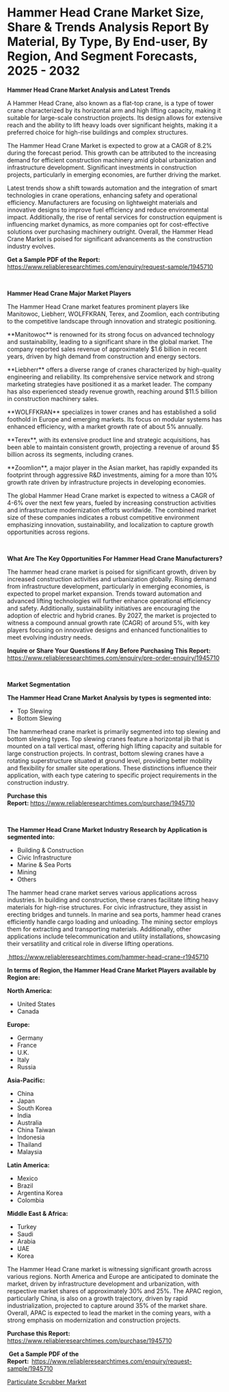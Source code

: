 <p><h1>Hammer Head Crane Market Size, Share & Trends Analysis Report By Material, By Type, By End-user, By Region, And Segment Forecasts, 2025 - 2032</h1></p><p><strong>Hammer Head Crane Market Analysis and Latest Trends</strong></p>
<p><p>A Hammer Head Crane, also known as a flat-top crane, is a type of tower crane characterized by its horizontal arm and high lifting capacity, making it suitable for large-scale construction projects. Its design allows for extensive reach and the ability to lift heavy loads over significant heights, making it a preferred choice for high-rise buildings and complex structures.</p><p>The Hammer Head Crane Market is expected to grow at a CAGR of 8.2% during the forecast period. This growth can be attributed to the increasing demand for efficient construction machinery amid global urbanization and infrastructure development. Significant investments in construction projects, particularly in emerging economies, are further driving the market. </p><p>Latest trends show a shift towards automation and the integration of smart technologies in crane operations, enhancing safety and operational efficiency. Manufacturers are focusing on lightweight materials and innovative designs to improve fuel efficiency and reduce environmental impact. Additionally, the rise of rental services for construction equipment is influencing market dynamics, as more companies opt for cost-effective solutions over purchasing machinery outright. Overall, the Hammer Head Crane Market is poised for significant advancements as the construction industry evolves.</p></p>
<p><strong>Get a Sample PDF of the Report:&nbsp;</strong> <a href="https://www.reliableresearchtimes.com/enquiry/request-sample/1945710?utm_campaign=2719&utm_medium=2&utm_source=Github&utm_content=ia&utm_term=11042025&utm_id=hammer-head-crane">https://www.reliableresearchtimes.com/enquiry/request-sample/1945710</a></p>
<p>&nbsp;</p>
<p><strong>Hammer Head Crane Major Market Players</strong></p>
<p><p>The Hammer Head Crane market features prominent players like Manitowoc, Liebherr, WOLFFKRAN, Terex, and Zoomlion, each contributing to the competitive landscape through innovation and strategic positioning. </p><p>**Manitowoc** is renowned for its strong focus on advanced technology and sustainability, leading to a significant share in the global market. The company reported sales revenue of approximately $1.6 billion in recent years, driven by high demand from construction and energy sectors.</p><p>**Liebherr** offers a diverse range of cranes characterized by high-quality engineering and reliability. Its comprehensive service network and strong marketing strategies have positioned it as a market leader. The company has also experienced steady revenue growth, reaching around $11.5 billion in construction machinery sales.</p><p>**WOLFFKRAN** specializes in tower cranes and has established a solid foothold in Europe and emerging markets. Its focus on modular systems has enhanced efficiency, with a market growth rate of about 5% annually. </p><p>**Terex**, with its extensive product line and strategic acquisitions, has been able to maintain consistent growth, projecting a revenue of around $5 billion across its segments, including cranes.</p><p>**Zoomlion**, a major player in the Asian market, has rapidly expanded its footprint through aggressive R&D investments, aiming for a more than 10% growth rate driven by infrastructure projects in developing economies. </p><p>The global Hammer Head Crane market is expected to witness a CAGR of 4-6% over the next few years, fueled by increasing construction activities and infrastructure modernization efforts worldwide. The combined market size of these companies indicates a robust competitive environment emphasizing innovation, sustainability, and localization to capture growth opportunities across regions.</p></p>
<p>&nbsp;</p>
<p><strong>What Are The Key Opportunities For Hammer Head Crane Manufacturers?</strong></p>
<p><p>The hammer head crane market is poised for significant growth, driven by increased construction activities and urbanization globally. Rising demand from infrastructure development, particularly in emerging economies, is expected to propel market expansion. Trends toward automation and advanced lifting technologies will further enhance operational efficiency and safety. Additionally, sustainability initiatives are encouraging the adoption of electric and hybrid cranes. By 2027, the market is projected to witness a compound annual growth rate (CAGR) of around 5%, with key players focusing on innovative designs and enhanced functionalities to meet evolving industry needs.</p></p>
<p><strong>Inquire or Share Your Questions If Any Before Purchasing This Report:</strong> <a href="https://www.reliableresearchtimes.com/enquiry/pre-order-enquiry/1945710?utm_campaign=2719&utm_medium=2&utm_source=Github&utm_content=ia&utm_term=11042025&utm_id=hammer-head-crane">https://www.reliableresearchtimes.com/enquiry/pre-order-enquiry/1945710</a></p>
<p>&nbsp;</p>
<p><strong>Market Segmentation</strong></p>
<p><strong>The Hammer Head Crane Market Analysis by types is segmented into:</strong></p>
<p><ul><li>Top Slewing</li><li>Bottom Slewing</li></ul></p>
<p><p>The hammerhead crane market is primarily segmented into top slewing and bottom slewing types. Top slewing cranes feature a horizontal jib that is mounted on a tall vertical mast, offering high lifting capacity and suitable for large construction projects. In contrast, bottom slewing cranes have a rotating superstructure situated at ground level, providing better mobility and flexibility for smaller site operations. These distinctions influence their application, with each type catering to specific project requirements in the construction industry.</p></p>
<p><strong>Purchase this Report:&nbsp;</strong><a href="https://www.reliableresearchtimes.com/purchase/1945710?utm_campaign=2719&utm_medium=2&utm_source=Github&utm_content=ia&utm_term=11042025&utm_id=hammer-head-crane">https://www.reliableresearchtimes.com/purchase/1945710</a></p>
<p>&nbsp;</p>
<p><strong>The Hammer Head Crane Market Industry Research by Application is segmented into:</strong></p>
<p><ul><li>Building & Construction</li><li>Civic Infrastructure</li><li>Marine & Sea Ports</li><li>Mining</li><li>Others</li></ul></p>
<p><p>The hammer head crane market serves various applications across industries. In building and construction, these cranes facilitate lifting heavy materials for high-rise structures. For civic infrastructure, they assist in erecting bridges and tunnels. In marine and sea ports, hammer head cranes efficiently handle cargo loading and unloading. The mining sector employs them for extracting and transporting materials. Additionally, other applications include telecommunication and utility installations, showcasing their versatility and critical role in diverse lifting operations.</p></p>
<p><a href="https://www.reliableresearchtimes.com/hammer-head-crane-r1945710?utm_campaign=2719&utm_medium=2&utm_source=Github&utm_content=ia&utm_term=11042025&utm_id=hammer-head-crane">&nbsp;https://www.reliableresearchtimes.com/hammer-head-crane-r1945710</a></p>
<p><strong>In terms of Region, the Hammer Head Crane Market Players available by Region are:</strong></p>
<p>
    <p> <strong> North America: </strong>
        <ul>
            <li>United States</li>
            <li>Canada</li>
        </ul>
        </p> 
    <p> <strong> Europe: </strong>
        <ul>
            <li>Germany</li>
            <li>France</li>
            <li>U.K.</li>
            <li>Italy</li>
            <li>Russia</li>
        </ul>
        </p> 
    <p> <strong> Asia-Pacific: </strong>
        <ul>
            <li>China</li>
            <li>Japan</li>
            <li>South Korea</li>
            <li>India</li>
            <li>Australia</li>
            <li>China Taiwan</li>
            <li>Indonesia</li>
            <li>Thailand</li>
            <li>Malaysia</li>
        </ul>
        </p> 
    <p> <strong> Latin America: </strong>
        <ul>
            <li>Mexico</li>
            <li>Brazil</li>
            <li>Argentina Korea</li>
            <li>Colombia</li>
        </ul>
        </p> 
    <p> <strong> Middle East & Africa: </strong>
        <ul>
            <li>Turkey</li>
            <li>Saudi</li>
            <li>Arabia</li>
            <li>UAE</li>
            <li>Korea</li>
        </ul>
    </p>
    </p>
<p><p>The Hammer Head Crane market is witnessing significant growth across various regions. North America and Europe are anticipated to dominate the market, driven by infrastructure development and urbanization, with respective market shares of approximately 30% and 25%. The APAC region, particularly China, is also on a growth trajectory, driven by rapid industrialization, projected to capture around 35% of the market share. Overall, APAC is expected to lead the market in the coming years, with a strong emphasis on modernization and construction projects.</p></p>
<p><strong>Purchase this Report: </strong><a href="https://www.reliableresearchtimes.com/purchase/1945710?utm_campaign=2719&utm_medium=2&utm_source=Github&utm_content=ia&utm_term=11042025&utm_id=hammer-head-crane">https://www.reliableresearchtimes.com/purchase/1945710</a></p>
<p>&nbsp;<strong>Get a Sample PDF of the Report:&nbsp;&nbsp;</strong><a href="https://www.reliableresearchtimes.com/enquiry/request-sample/1945710?utm_campaign=2719&utm_medium=2&utm_source=Github&utm_content=ia&utm_term=11042025&utm_id=hammer-head-crane">https://www.reliableresearchtimes.com/enquiry/request-sample/1945710</a></p>
<p><strong></strong></p>
<p><p><a href="https://github.com/elhibacajka/Market-Research-Report-List-1/blob/main/particulate-scrubber-market.md?utm_campaign=2719&utm_medium=2&utm_source=Github&utm_content=ia&utm_term=11042025&utm_id=hammer-head-crane">Particulate Scrubber Market</a></p></p>